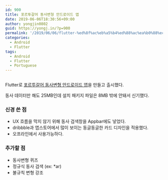```yaml
---
id: 900
title: 포르투갈어 동사변형 안드로이드 앱
date: 2019-06-06T18:30:56+09:00
author: yongjin0802
guid: https://yongj.in/?p=900
permalink: '/2019/06/06/flutter-%ed%8f%ac%eb%a5%b4%ed%88%ac%ea%b0%88%ec%96%b4-%eb%8f%99%ec%82%ac%eb%b3%80%ed%98%95-%ec%95%88%eb%93%9c%eb%a1%9c%ec%9d%b4%eb%93%9c-%ec%95%b1/'
categories:
  - Android
  - Flutter
tags:
  - Android
  - Flutter
  - Portuguese
---
```

<figure class="wp-block-image"><img src="https://i0.wp.com/yongj.in/wp-content/uploads/2019/06/플레이스토어.png?fit=840%2C742&ssl=1" alt="" class="wp-image-901" srcset="https://yongj.in/wp-content/uploads/2019/06/플레이스토어.png 1432w, https://yongj.in/wp-content/uploads/2019/06/플레이스토어-300x265.png 300w, https://yongj.in/wp-content/uploads/2019/06/플레이스토어-768x679.png 768w, https://yongj.in/wp-content/uploads/2019/06/플레이스토어-1024x905.png 1024w, https://yongj.in/wp-content/uploads/2019/06/플레이스토어-1000x884.png 1000w, https://yongj.in/wp-content/uploads/2019/06/플레이스토어-339x300.png 339w" sizes="(max-width: 1432px) 100vw, 1432px" /></figure> 

Flutter로 [포르투갈어 동사변형 안드로이드 앱](https://play.google.com/store/apps/details?id=com.yongj.in.pt_conjugate)을 만들고 출시했다.

동사 데이터만 해도 25MB인데 설치 패키지 파일은 8MB 밖에 안돼서 신기했다.

### 신경 쓴 점

  * UX 흐름을 막지 않기 위해 동사 검색창을 Appbar에도 넣었다.
  * dribbble과 앱스토어에서 많이 보이는 동글동글한 카드 디자인을 적용했다.
  * 오프라인에서 사용가능하다.

### 추가할 점

  * 동사변형 퀴즈
  * 정규식 동사 검색 (ex: *ar)
  * 불규칙 변형 강조